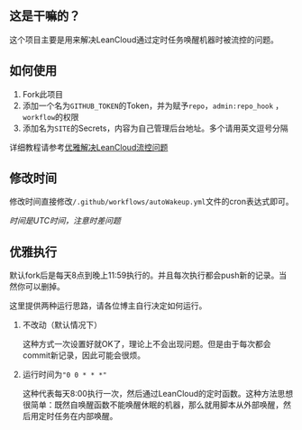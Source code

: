 ## 这是干嘛的？ 
 
这个项目主要是用来解决LeanCloud通过定时任务唤醒机器时被流控的问题。

## 如何使用

1. Fork此项目
2. 添加一个名为`GITHUB_TOKEN`的Token，并为赋予`repo`，`admin:repo_hook` ， `workflow`的权限
3. 添加名为`SITE`的Secrets，内容为自己管理后台地址。多个请用英文逗号分隔

详细教程请参考[优雅解决LeanCloud流控问题](https://www.antmoe.com/posts/ff6aef7b/index.html#开始尝试)

## 修改时间

修改时间直接修改`/.github/workflows/autoWakeup.yml`文件的cron表达式即可。

*时间是UTC时间，注意时差问题*

## 优雅执行

默认fork后是每天8点到晚上11:59执行的。并且每次执行都会push新的记录。当然你可以删掉。

这里提供两种运行思路，请各位博主自行决定如何运行。

1. 不改动（默认情况下）

   这种方式一次设置好就OK了，理论上不会出现问题。但是由于每次都会commit新记录，因此可能会很烦。

2. 运行时间为`"0 0 * * *"`

   这种代表每天8:00执行一次，然后通过LeanCloud的定时函数。这种方法思想很简单：既然自唤醒函数不能唤醒休眠的机器，那么就用脚本从外部唤醒，然后用定时任务在内部唤醒。

